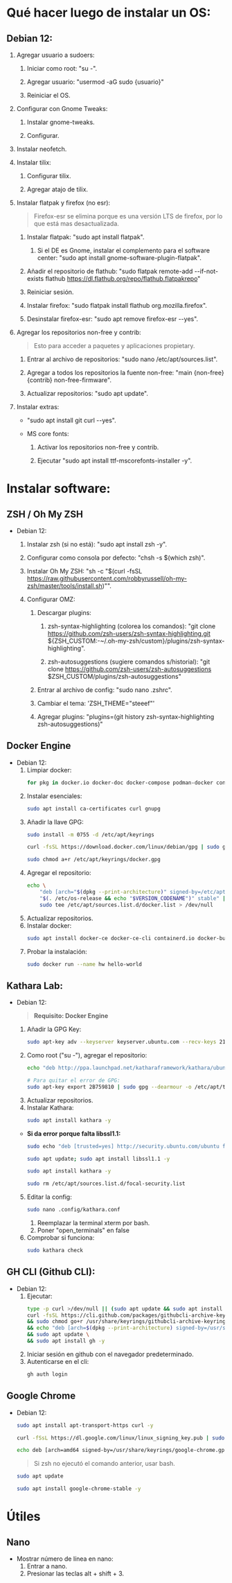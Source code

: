 # Qué hacer luego de instalar un OS:

## Debian 12:

1. Agregar usuario a sudoers:

	1. Iniciar como root: "su -".

	2. Agregar usuario: "usermod -aG sudo {usuario}"

	3. Reiniciar el OS.

2. Configurar con Gnome Tweaks:

	1. Instalar gnome-tweaks.

	2. Configurar.

3. Instalar neofetch.

4. Instalar tilix:

	1. Configurar tilix.

	2. Agregar atajo de tilix.

5. Instalar flatpak y firefox (no esr):

	> Firefox-esr se elimina porque es una versión LTS de firefox, por lo que está mas desactualizada.

	1. Instalar flatpak: "sudo apt install flatpak".

		1. Si el DE es Gnome, instalar el complemento para el software center: "sudo apt install gnome-software-plugin-flatpak".

	2. Añadir el repositorio de flathub: "sudo flatpak remote-add --if-not-exists flathub https://dl.flathub.org/repo/flathub.flatpakrepo"

	3. Reiniciar sesión.

	4. Instalar firefox: "sudo flatpak install flathub org.mozilla.firefox".

	5. Desinstalar firefox-esr: "sudo apt remove firefox-esr --yes".

6. Agregar los repositorios non-free y contrib:

	> Esto para acceder a paquetes y aplicaciones propietary.

	1. Entrar al archivo de repositorios: "sudo nano /etc/apt/sources.list".

	2. Agregar a todos los repositorios la fuente non-free: "main {non-free} {contrib} non-free-firmware".

	3. Actualizar repositorios: "sudo apt update".

7. Instalar extras:

	* "sudo apt install git curl --yes".

	* MS core fonts:

		1. Activar los repositorios non-free y contrib.

		2. Ejecutar "sudo apt install ttf-mscorefonts-installer -y".

# Instalar software:

## ZSH / Oh My ZSH

* Debian 12:

	1. Instalar zsh (si no está): "sudo apt install zsh -y".

	2. Configurar como consola por defecto: "chsh -s $(which zsh)".

	3. Instalar Oh My ZSH: "sh -c "$(curl -fsSL https://raw.githubusercontent.com/robbyrussell/oh-my-zsh/master/tools/install.sh)"".

	4. Configurar OMZ:

		1. Descargar plugins:

			1. zsh-syntax-highlighting (colorea los comandos): "git clone https://github.com/zsh-users/zsh-syntax-highlighting.git ${ZSH_CUSTOM:-~/.oh-my-zsh/custom}/plugins/zsh-syntax-highlighting".

			2. zsh-autosuggestions (sugiere comandos s/historial): "git clone https://github.com/zsh-users/zsh-autosuggestions $ZSH_CUSTOM/plugins/zsh-autosuggestions"

		2. Entrar al archivo de config: "sudo nano .zshrc".

		3. Cambiar el tema: 'ZSH_THEME="steeef"'

		4. Agregar plugins: "plugins=(git history zsh-syntax-highlighting zsh-autosuggestions)"

## Docker Engine
* Debian 12:
	1. Limpiar docker:
		```sh
		for pkg in docker.io docker-doc docker-compose podman-docker containerd runc; do sudo apt-get remove $pkg; done
		```
	3. Instalar esenciales:
		```sh
		sudo apt install ca-certificates curl gnupg
		```
	4. Añadir la llave GPG:
		```sh
		sudo install -m 0755 -d /etc/apt/keyrings
		```
		```sh
		curl -fsSL https://download.docker.com/linux/debian/gpg | sudo gpg --dearmor -o /etc/apt/keyrings/docker.gpg
		```
		```sh
		sudo chmod a+r /etc/apt/keyrings/docker.gpg
		```
	5. Agregar el repositorio:
		```sh
		echo \
			"deb [arch="$(dpkg --print-architecture)" signed-by=/etc/apt/keyrings/docker.gpg] https://download.docker.com/linux/debian \
			"$(. /etc/os-release && echo "$VERSION_CODENAME")" stable" | \
			sudo tee /etc/apt/sources.list.d/docker.list > /dev/null
		```
	1. Actualizar repositorios.
	2. Instalar docker:
		```sh
		sudo apt install docker-ce docker-ce-cli containerd.io docker-buildx-plugin docker-compose-plugin -y
		```
	3. Probar la instalación:
		```sh
		sudo docker run --name hw hello-world
		```
## Kathara Lab:
 * Debian 12:

	> **Requisito: Docker Engine**
	1. Añadir la GPG Key:
		```sh
		sudo apt-key adv --keyserver keyserver.ubuntu.com --recv-keys 21805A48E6CBBA6B991ABE76646193862B759810
		```
	2. Como root ("su -"), agregar el repositorio:
		```sh
		echo "deb http://ppa.launchpad.net/katharaframework/kathara/ubuntu bionic main" > /etc/apt/sources.list.d/kathara.list
		```
		```sh
		# Para quitar el error de GPG:
		sudo apt-key export 2B759810 | sudo gpg --dearmour -o /etc/apt/trusted.gpg.d/kathara.gpg
		```
	3. Actualizar repositorios.
	4. Instalar Kathara:
		```sh
		sudo apt install kathara -y
		```
     * **Si da error porque falta libssl1.1:**
	   ```sh
	   sudo echo "deb [trusted=yes] http://security.ubuntu.com/ubuntu focal-security main" | sudo tee /etc/apt/sources.list.d/focal-security.list
	   ```
       ```sh
	   sudo apt update; sudo apt install libssl1.1 -y
	   ```
       ```sh
	   sudo apt install kathara -y
	   ```
       ```sh
	   sudo rm /etc/apt/sources.list.d/focal-security.list
	   ```
	5. Editar la config:
		```sh
		sudo nano .config/kathara.conf
		```
		1. Reemplazar la terminal xterm por bash.
		2. Poner "open_terminals" en false
	6. Comprobar si funciona:
		```sh
		sudo kathara check
		```
## GH CLI (Github CLI):
* Debian 12:
	1. Ejecutar:
		```sh
		type -p curl >/dev/null || (sudo apt update && sudo apt install curl -y)
		curl -fsSL https://cli.github.com/packages/githubcli-archive-keyring.gpg | sudo dd of=/usr/share/keyrings/githubcli-archive-keyring.gpg \
		&& sudo chmod go+r /usr/share/keyrings/githubcli-archive-keyring.gpg \
		&& echo "deb [arch=$(dpkg --print-architecture) signed-by=/usr/share/keyrings/githubcli-archive-keyring.gpg] https://cli.github.com/packages stable main" | sudo tee /etc/apt/sources.list.d/github-cli.list > /dev/null \
		&& sudo apt update \
		&& sudo apt install gh -y
		```
	2. Iniciar sesión en github con el navegador predeterminado.
	3. Autenticarse en el cli:
		```sh
		gh auth login
		```
## Google Chrome

* Debian 12:
	```sh
 	sudo apt install apt-transport-https curl -y
  	```
 	```sh
	curl -fSsL https://dl.google.com/linux/linux_signing_key.pub | sudo gpg --dearmor | sudo tee /usr/share/keyrings/google-chrome.gpg >> /dev/null
  	```
   	```sh
  	echo deb [arch=amd64 signed-by=/usr/share/keyrings/google-chrome.gpg] http://dl.google.com/linux/chrome/deb/ stable main | sudo tee /etc/apt/sources.list.d/google-chrome.list
	```
	> Si zsh no ejecutó el comando anterior, usar bash.
	```sh
	sudo apt update
	```
 	```sh
 	sudo apt install google-chrome-stable -y
	```

# Útiles
## Nano
* Mostrar número de línea en nano:
  	1. Entrar a nano.
  	2. Presionar las teclas alt + shift + 3.
